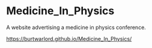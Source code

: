 # Medicine_In_Physics
A website advertising a medicine in physics conference.

https://burtwarlord.github.io/Medicine_In_Physics/
